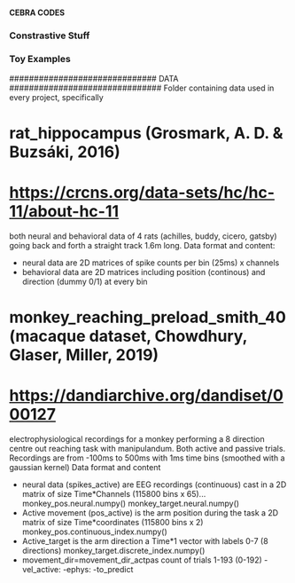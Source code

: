 #### CEBRA CODES


### Constrastive Stuff


### Toy Examples


############################## DATA ###############################
Folder containing data used in every project, specifically
# rat_hippocampus (Grosmark, A. D. & Buzsáki, 2016)
# https://crcns.org/data-sets/hc/hc-11/about-hc-11
both neural and behavioral data of 4 rats (achilles, buddy, cicero, gatsby) going back and forth a straight track 1.6m long. 
Data format and content:
- neural data are 2D matrices of spike counts per bin (25ms) x channels
- behavioral data are 2D matrices including position (continous) and direction (dummy 0/1) at every bin

# monkey_reaching_preload_smith_40 (macaque dataset, Chowdhury, Glaser, Miller, 2019)
# https://dandiarchive.org/dandiset/000127 
electrophysiological recordings for a monkey performing a 8 direction centre out reaching task with manipulandum. Both active and passive trials. Recordings are from -100ms to 500ms with 1ms time bins (smoothed with a gaussian kernel)
Data format and content
- neural data (spikes_active) are  EEG recordings (continuous) cast in a  2D matrix of size  Time*Channels (115800 bins x 65)...
    monkey_pos.neural.numpy()
    monkey_target.neural.numpy()
- Active movement (pos_active) is the arm position during the task a 2D matrix of size Time*coordinates (115800 bins x 2)     
    monkey_pos.continuous_index.numpy()
- Active_target is the arm direction a Time*1 vector with labels 0-7 (8 directions)
    monkey_target.discrete_index.numpy()
- movement_dir=movement_dir_actpas count of trials 1-193 (0-192)
-vel_active:
-ephys:
-to_predict







